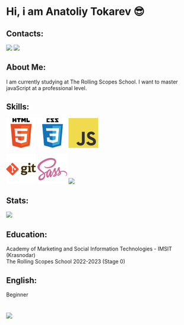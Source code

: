 # Hi, i am Anatoliy Tokarev 😎

## Contacts:
<a href="https://t.me/anattok"><img width="50px" src="https://icons.iconarchive.com/icons/froyoshark/enkel/256/Telegram-icon.png"></a>
<a href="mailto:tokarev182@yandex.ru"><img width="50px" src="https://icons.iconarchive.com/icons/hamzasaleem/stock/256/Mail-icon.png"></a>


## About Me:
I am currently studying at The Rolling Scopes School.
I want to master javaScript at a professional level.

## Skills:
<p align = "left">
    <img width="80px" src="https://raw.githubusercontent.com/github/explore/80688e429a7d4ef2fca1e82350fe8e3517d3494d/topics/html/html.png"/>
    <img width="80px" src="https://raw.githubusercontent.com/github/explore/80688e429a7d4ef2fca1e82350fe8e3517d3494d/topics/css/css.png"/>
    <img width="80px" src="https://raw.githubusercontent.com/github/explore/80688e429a7d4ef2fca1e82350fe8e3517d3494d/topics/javascript/javascript.png"/>
</p>

<p align = "left">
    <img width="80px" src="https://raw.githubusercontent.com/github/explore/80688e429a7d4ef2fca1e82350fe8e3517d3494d/topics/git/git.png"/>
    <img width="80px" src="https://raw.githubusercontent.com/github/explore/80688e429a7d4ef2fca1e82350fe8e3517d3494d/topics/sass/sass.png"/>
    <img width="80px" src="https://ru.bem.info/S3zKVZJcFfltyiAz-bWVmw4o3IU.svgd"/>
</p>
<!-- <p align = "left">
    <img width="80px" src="https://cdn4.iconfinder.com/data/icons/logos-brands-in-colors/3000/figma-logo-512.png"/>
    <img width="80px" src="https://raw.githubusercontent.com/github/explore/80688e429a7d4ef2fca1e82350fe8e3517d3494d/topics/gulp/gulp.png"/>
    <img width="80px" src="https://raw.githubusercontent.com/webpack/media/3e52c178e6ad2428585a2cbf5d22d6dbe0697f0f/logo/icon.svg"/>
</p> -->





## Stats:
<img src='https://www.codewars.com/users/rsschool_1314c94c11860f8d/badges/micro'>
<br>
<!-- <p align = "left">
    <a href="https://github.com/anattok/github-readme-stats">
        <img height=180 width="380px" src="https://github-readme-stats.vercel.app/api/top-langs/?username=anattok&layout=compact"/>
    </a>
</p>
<p align = "left">
    <a href="https://github-readme-stats.vercel.app/api?username=anattok3&show_icons=true&count_private=true">
        <img height=180 width="380px" src="https://github-readme-stats.vercel.app/api?username=anattok&show_icons=true&count_private=true"/>
    </a>
</p> -->
 

## Education:

Academy of Marketing and Social Information Technologies - IMSIT (Krasnodar)<br>
The Rolling Scopes School 2022-2023 (Stage 0)<br>

## English:

Beginner

<div align="left" style="margin: 40px 0">
   <a href="https://github.com/anattok/github-profile-views-counter">
       <img width="100px" src="https://komarev.com/ghpvc/?username=anattok3&color=DE002D">
   </a>
</div>

